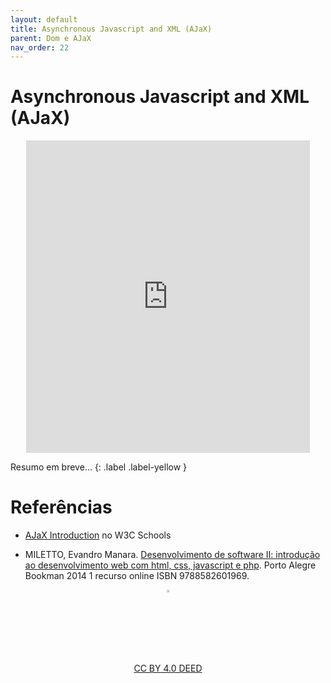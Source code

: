 ```yaml
---
layout: default
title: Asynchronous Javascript and XML (AJaX)
parent: Dom e AJaX
nav_order: 22
---
```


# Asynchronous Javascript and XML (AJaX)

<center>
    <iframe src="https://cpw2.rpmhub.dev/ajax/slides/index.html#/"
        title="Asynchronous Javascript and XML"
        width="90%" height="500" style="border:none;">
    </iframe>
</center>

Resumo em breve...
{: .label .label-yellow }

# Referências

* [AJaX Introduction](https://www.w3schools.com/js/js_AJaX_intro.asp) no W3C Schools

* MILETTO, Evandro Manara. [Desenvolvimento de software II: introdução ao desenvolvimento web com html, css, javascript e php](https://biblioteca.ifrs.edu.br/pergamum_ifrs/biblioteca_s/acesso_login.php?cod_acervo_acessibilidade=5020682&acesso=aHR0cHM6Ly9pbnRlZ3JhZGEubWluaGFiaWJsaW90ZWNhLmNvbS5ici9ib29rcy85Nzg4NTgyNjAxOTY5&label=acesso%20restrito). Porto Alegre Bookman 2014 1 recurso online ISBN 9788582601969.

<center>
    <a href="https://rpmhub.dev" target="blanck">
        <img src="../imgs/logo.png" alt="Rodrigo Prestes Machado" width="3%"
        height="3%" border=0 style="border:0; text-decoration:none;
        outline:none">
    </a>
    <br/>
    <a rel="license" href="http://creativecommons.org/licenses/by/4.0/">
        CC BY 4.0 DEED
    </a>
</center>